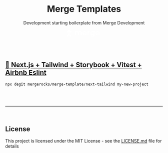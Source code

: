 <br>
<h1 align="center">Merge Templates</h1>

<div align="center">

  <p align="center">
    <p>Development starting boilerplate from Merge Development</p>
    <a align="center" href="https://merge.rocks">
    <svg  align="center" width="110" height="40" fill="white" xmlns="http://www.w3.org/2000/svg" data-testid="icon" data-name="LogoText" class="TheNavigation_logo__RDs20 TheNavigation_logoDesktop__g9Yvy"><path d="M104.554 10.986c0-1.292-.268-2.45-.805-3.42a5.51 5.51 0 00-2.282-2.288c-.994-.539-2.068-.808-3.303-.808-1.235 0-2.363.27-3.356.835-.994.565-1.772 1.32-2.336 2.316-.564.996-.832 2.1-.832 3.339 0 1.238.295 2.37.859 3.366.564.996 1.396 1.75 2.443 2.315 1.047.566 2.282.835 3.652.835 1.1 0 2.067-.161 2.926-.511.779-.324 1.423-.755 1.96-1.32.108-.108.108-.296 0-.43l-1.208-1.374c-.107-.135-.295-.135-.429-.027-.86.78-1.934 1.158-3.196 1.158-1.1 0-1.987-.27-2.738-.808-.725-.538-1.182-1.293-1.37-2.208h9.908c.081-.485.107-.781.107-.97zm-9.988-1.104c.134-.942.537-1.669 1.182-2.235.644-.565 1.45-.834 2.39-.834.966 0 1.771.296 2.416.861.644.566 1.02 1.32 1.154 2.235h-7.142v-.027zM42.289 4.416c-.994 0-1.906.189-2.712.566a5.292 5.292 0 00-2.014 1.561 4.158 4.158 0 00-1.745-1.588c-.725-.35-1.584-.539-2.524-.539-.859 0-1.664.162-2.363.458a4.725 4.725 0 00-1.772 1.292V4.551h-2.497a.298.298 0 00-.295.296v12.037c0 .161.134.296.295.296h2.336a.298.298 0 00.296-.296v-6.086c0-1.239.295-2.181.886-2.827.59-.647 1.396-.97 2.39-.97.912 0 1.61.27 2.093.835.484.565.726 1.4.726 2.504v6.57c0 .162.134.297.295.297h2.336a.298.298 0 00.295-.296v-6.113c0-1.212.296-2.154.886-2.8.59-.647 1.396-.997 2.39-.997.913 0 1.61.27 2.094.835.483.565.725 1.4.725 2.504v6.57c0 .162.134.297.296.297h2.335a.299.299 0 00.296-.296V9.99c0-1.859-.457-3.232-1.396-4.175-.78-.915-2.041-1.4-3.652-1.4zM60.171 5.25c-.966-.538-2.067-.807-3.302-.807-1.236 0-2.363.27-3.357.835-.993.565-1.772 1.32-2.336 2.316-.564.996-.832 2.1-.832 3.339 0 1.238.295 2.37.86 3.366.563.996 1.395 1.75 2.443 2.315 1.047.566 2.282.835 3.651.835 1.101 0 2.068-.161 2.927-.511.779-.324 1.423-.754 1.96-1.32.107-.108.107-.296 0-.43l-1.208-1.374c-.108-.135-.296-.135-.43-.027-.86.78-1.933 1.158-3.195 1.158-1.101 0-1.987-.27-2.739-.808-.752-.539-1.181-1.293-1.37-2.208h9.908c.027-.377.054-.673.054-.889 0-1.292-.268-2.45-.805-3.42a5.291 5.291 0 00-2.229-2.37zm-6.9 4.632c.134-.942.537-1.669 1.181-2.235.645-.565 1.45-.834 2.39-.834.966 0 1.772.296 2.416.861.645.566 1.02 1.32 1.155 2.235H53.27v-.027zM73.435 4.443c-1.96.054-3.356.727-4.162 1.993V4.9a.298.298 0 00-.295-.296h-2.202a.298.298 0 00-.295.296v12.037c0 .161.134.296.295.296h2.336a.298.298 0 00.296-.296v-5.844c0-1.265.322-2.235.966-2.908.645-.673 1.558-.996 2.685-.996.215 0 .43.027.698.08V4.767a.285.285 0 00-.322-.323zM88.66 4.578h-2.203a.298.298 0 00-.295.296v1.373a4.552 4.552 0 00-1.88-1.373 6.759 6.759 0 00-2.496-.458c-1.209 0-2.283.243-3.25.754-.966.512-1.745 1.212-2.282 2.154-.564.916-.832 1.993-.832 3.178 0 1.212.269 2.262.832 3.204a5.744 5.744 0 002.283 2.181c.966.512 2.04.781 3.248.781.86 0 1.665-.134 2.39-.43.725-.297 1.343-.7 1.853-1.266v.673c0 1.293-.322 2.262-.967 2.881-.644.62-1.665.943-3.06.943-.86 0-1.72-.135-2.578-.404a7.222 7.222 0 01-1.826-.889c-.134-.107-.35-.08-.43.081l-1.02 1.696c-.08.135-.054.324.08.404.672.512 1.504.889 2.47 1.158 1.102.296 2.23.458 3.464.458 4.538 0 6.82-2.235 6.82-6.678V4.874c0-.162-.134-.296-.322-.296zm-3.68 8.563c-.724.673-1.637.996-2.765.996-1.128 0-2.067-.323-2.765-.996-.725-.673-1.074-1.535-1.074-2.612 0-1.05.349-1.912 1.074-2.585.724-.673 1.637-.997 2.765-.997 1.128 0 2.04.324 2.766.997.725.673 1.074 1.535 1.074 2.585 0 1.077-.35 1.939-1.074 2.612zM8.578 1.64a.217.217 0 00-.218-.22H5.854a.217.217 0 00-.218.22v12.397L.064 19.64a.213.213 0 000 .304l1.755 1.774c.085.085.218.085.315 0l6.372-6.43a.232.232 0 00.06-.157l.012-13.492zM12.244 21.72l-2.892-2.892a.21.21 0 010-.301l1.766-1.772c.085-.084.218-.084.315 0l2.88 2.892a.21.21 0 010 .302l-1.755 1.76a.217.217 0 01-.314.011z"></path><path d="M12.21 9.17L7.335 4.275a.229.229 0 00-.318 0L2.154 9.17a.229.229 0 01-.318 0L.064 7.388a.214.214 0 010-.306L7.03.064a.229.229 0 01.318 0l6.965 7.006a.214.214 0 010 .305L12.54 9.17c-.097.085-.244.085-.33 0z"></path></svg>
  </a>
  </p>

</div>
<br>

## [🚀  Next.js + Tailwind + Storybook + Vitest + Airbnb Eslint](https://github.com/mergerocks/merge-template/next-tailwind)
```bash
npx degit mergerocks/merge-template/next-tailwind my-new-project
```

<br>



<br>
<hr>
<br>

## License

This project is licensed under the MIT License - see the [LICENSE.md](https://github.com/parcel-bundler/parcel/blob/v2/LICENSE) file for details
